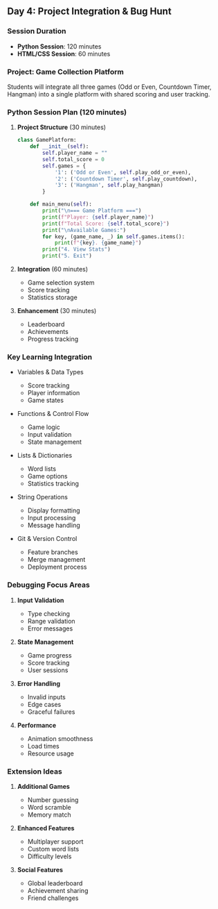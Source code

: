 ## Day 4: Project Integration & Bug Hunt
### Session Duration
- **Python Session**: 120 minutes
- **HTML/CSS Session**: 60 minutes

### Project: Game Collection Platform
Students will integrate all three games (Odd or Even, Countdown Timer, Hangman) into a single platform with shared scoring and user tracking.

### Python Session Plan (120 minutes)
1. **Project Structure** (30 minutes)
   ```python
   class GamePlatform:
       def __init__(self):
           self.player_name = ""
           self.total_score = 0
           self.games = {
               '1': ('Odd or Even', self.play_odd_or_even),
               '2': ('Countdown Timer', self.play_countdown),
               '3': ('Hangman', self.play_hangman)
           }
   
       def main_menu(self):
           print("\n=== Game Platform ===")
           print(f"Player: {self.player_name}")
           print(f"Total Score: {self.total_score}")
           print("\nAvailable Games:")
           for key, (game_name, _) in self.games.items():
               print(f"{key}. {game_name}")
           print("4. View Stats")
           print("5. Exit")
   ```

2. **Integration** (60 minutes)
   - Game selection system
   - Score tracking
   - Statistics storage

3. **Enhancement** (30 minutes)
   - Leaderboard
   - Achievements
   - Progress tracking


### Key Learning Integration
- Variables & Data Types
  - Score tracking
  - Player information
  - Game states

- Functions & Control Flow
  - Game logic
  - Input validation
  - State management

- Lists & Dictionaries
  - Word lists
  - Game options
  - Statistics tracking

- String Operations
  - Display formatting
  - Input processing
  - Message handling

- Git & Version Control
  - Feature branches
  - Merge management
  - Deployment process

### Debugging Focus Areas
1. **Input Validation**
   - Type checking
   - Range validation
   - Error messages

2. **State Management**
   - Game progress
   - Score tracking
   - User sessions

3. **Error Handling**
   - Invalid inputs
   - Edge cases
   - Graceful failures

4. **Performance**
   - Animation smoothness
   - Load times
   - Resource usage

### Extension Ideas
1. **Additional Games**
   - Number guessing
   - Word scramble
   - Memory match

2. **Enhanced Features**
   - Multiplayer support
   - Custom word lists
   - Difficulty levels

3. **Social Features**
   - Global leaderboard
   - Achievement sharing
   - Friend challenges
